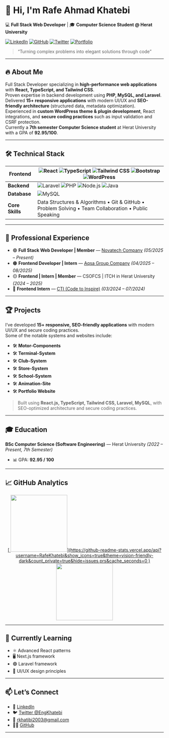 # 👋 Hi, I'm **Rafe Ahmad Khatebi**  
💻 **Full Stack Web Developer** | 🎓 **Computer Science Student @ Herat University**

[![LinkedIn](https://img.shields.io/badge/LinkedIn-Connect-blue?style=for-the-badge&logo=linkedin)](https://linkedin.com/in/khatebi2003)
[![GitHub](https://img.shields.io/badge/GitHub-Follow-181717?style=for-the-badge&logo=github)](https://github.com/RafeKhatebi)
[![Twitter](https://img.shields.io/badge/Twitter-@EngKhatebi-1DA1F2?style=for-the-badge&logo=twitter)](https://twitter.com/EngKhatebi)
[![Portfolio](https://img.shields.io/badge/Portfolio-Visit-9cf?style=for-the-badge)](https://rafekhatebi.github.io/portfolio)

> “Turning complex problems into elegant solutions through code”

---

## 🔥 **About Me**
Full Stack Developer specializing in **high-performance web applications** with **React, TypeScript, and Tailwind CSS**.  
Proven expertise in backend development using **PHP, MySQL, and Laravel**.  
Delivered **15+ responsive applications** with modern UI/UX and **SEO-friendly architecture** (structured data, metadata optimization).  
Experienced in **custom WordPress theme & plugin development**, React integrations, and **secure coding practices** such as input validation and CSRF protection.  
Currently a **7th semester Computer Science student** at Herat University with a GPA of **92.95/100**.

---

## 🛠️ **Technical Stack**

| **Frontend** | ![React](https://img.shields.io/badge/React-20232A?style=flat&logo=react) ![TypeScript](https://img.shields.io/badge/TypeScript-007ACC?style=flat&logo=typescript) ![Tailwind CSS](https://img.shields.io/badge/Tailwind_CSS-38B2AC?style=flat&logo=tailwind-css) ![Bootstrap](https://img.shields.io/badge/Bootstrap-7952B3?style=flat&logo=bootstrap) ![WordPress](https://img.shields.io/badge/WordPress-21759B?style=flat&logo=wordpress) |
|-------------|------------------------------------------------------------------------------------------------------------------------------------------------------------------------------------------------------------------------------------------------------------------------------------------------------|
| **Backend** | ![Laravel](https://img.shields.io/badge/Laravel-F05340?style=flat&logo=laravel) ![PHP](https://img.shields.io/badge/PHP-777BB4?style=flat&logo=php) ![Node.js](https://img.shields.io/badge/Node.js-43853D?style=flat&logo=node.js) ![Java](https://img.shields.io/badge/Java-ED8B00?style=flat&logo=java) |
| **Database** | ![MySQL](https://img.shields.io/badge/MySQL-005C84?style=flat&logo=mysql) |
| **Core Skills** | Data Structures & Algorithms • Git & GitHub • Problem Solving • Team Collaboration • Public Speaking |

---

## 💼 **Professional Experience**
- 🟢 **Full Stack Web Developer | Member** — [Novatech Company](https://novatechsoft.com/) *(05/2025 – Present)*  
- 🟠 **Frontend Developer | Intern** — [Aqsa Group Company](https://aqsagroup.af/) *(04/2025 – 08/2025)*  
- 🟡 **Frontend | Intern | Member** — CSOFCS | ITCH in Herat University *(2024 – 2025)*  
- 🔵 **Frontend Intern** — [CTI (Code to Inspire)](https://cti.com/) *(03/2024 – 07/2024)*  

---

## 🏆 **Projects**

I’ve developed **15+ responsive, SEO-friendly applications** with modern UI/UX and secure coding practices.  
Some of the notable systems and websites include:

- 🛠 **Motor-Components**
- 🛠 **Terminal-System**
- 🛠 **Club-System**
- 🛠 **Store-System**
- 🛠 **School-System**
- 🛠 **Animation-Site**
- 🛠 **Portfolio Website**

> Built using **React.js, TypeScript, Tailwind CSS, Laravel, MySQL**, with SEO-optimized architecture and secure coding practices.

---

## 🎓 **Education**
**BSc Computer Science (Software Engineering)** — Herat University *(2022 – Present, 7th Semester)*  
- 📊 GPA: **92.95 / 100**  

---

## 📈 **GitHub Analytics**
<p align="center">
  <a href="https://github.com/RafeKhatebi">
   [ <img height="180em" src="https://github-readme-stats.vercel.app/api?username=RafeKhatebi&show_icons=true&theme=vision-friendly-dark&count_private=true"/>](https://github-readme-stats.vercel.app/api?username=RafeKhatebi&show_icons=true&theme=vision-friendly-dark&count_private=true&hide=issues,prs&cache_seconds=0
)
    <img height="180em" src="https://github-readme-stats.vercel.app/api/top-langs/?username=RafeKhatebi&layout=compact&theme=vision-friendly-dark"/>
  </a>
</p>

---

## 🌱 **Currently Learning**
- ⚛️ Advanced React patterns  
- 🖥️ Next.js framework  
- 🟢 Laravel framework  
- 🎨 UI/UX design principles  

---

## 📫 **Let’s Connect**
- 💼 [LinkedIn](https://linkedin.com/in/khatebi2003)  
- 🐦 [Twitter @EngKhatebi](https://twitter.com/EngKhatebi)  
- 📧 [rkhatibi2003@gmail.com](mailto:rkhatibi2003@gmail.com)  
- 👨‍💻 [GitHub](https://github.com/RafeKhatebi)  

---
